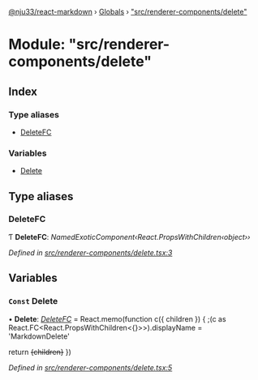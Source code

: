 [@nju33/react-markdown](../README.md) › [Globals](../globals.md) › ["src/renderer-components/delete"](_src_renderer_components_delete_.md)

# Module: "src/renderer-components/delete"

## Index

### Type aliases

* [DeleteFC](_src_renderer_components_delete_.md#deletefc)

### Variables

* [Delete](_src_renderer_components_delete_.md#const-delete)

## Type aliases

###  DeleteFC

Ƭ **DeleteFC**: *NamedExoticComponent‹React.PropsWithChildren‹object››*

*Defined in [src/renderer-components/delete.tsx:3](https://github.com/nju33/react-markdown/blob/5327386/src/renderer-components/delete.tsx#L3)*

## Variables

### `Const` Delete

• **Delete**: *[DeleteFC](_src_renderer_components_delete_.md#deletefc)* = React.memo(function c({ children }) {
  ;(c as React.FC<React.PropsWithChildren<{}>>).displayName = 'MarkdownDelete'

  return <del className="md__delete">{children}</del>
})

*Defined in [src/renderer-components/delete.tsx:5](https://github.com/nju33/react-markdown/blob/5327386/src/renderer-components/delete.tsx#L5)*
